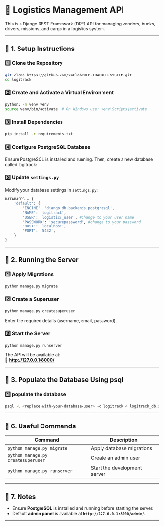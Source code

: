 # 🚀 Logistics Management API

This is a Django REST Framework (DRF) API for managing vendors, trucks, drivers, missions, and cargo in a logistics system.

---

## **📌 1. Setup Instructions**

### **1️⃣ Clone the Repository**

```bash
git clone https://github.com/Y4Clab/WFP-TRACKER-SYSTEM.git
cd logitrack
```

### **2️⃣ Create and Activate a Virtual Environment**

```bash
python3 -m venv venv
source venv/bin/activate  # On Windows use: venv\Scripts\activate
```

### **3️⃣ Install Dependencies**

```bash
pip install -r requirements.txt
```

### **4️⃣ Configure PostgreSQL Database**

Ensure PostgreSQL is installed and running. Then, create a new database called logitrack:

### **5️⃣ Update `settings.py`**

Modify your database settings in `settings.py`:

```python
DATABASES = {
    'default': {
        'ENGINE': 'django.db.backends.postgresql',
        'NAME': 'logitrack',
        'USER': 'logistics_user', #change to your user name
        'PASSWORD': 'securepassword', #change to your password
        'HOST': 'localhost',
        'PORT': '5432',
    }
}
```

---

## **📌 2. Running the Server**

### **1️⃣ Apply Migrations**

```bash
python manage.py migrate
```

### **2️⃣ Create a Superuser**

```bash
python manage.py createsuperuser
```

Enter the required details (username, email, password).

### **3️⃣ Start the Server**

```bash
python manage.py runserver
```

The API will be available at:  
🔗 **http://127.0.0.1:8000/**

---

## **📌 3. Populate the Database Using psql**

### **1️⃣ populate the database**

```bash
psql -U <replace-with-your-database-user> -d logitrack < logitrack_db.sql
```

---

## **📌 6. Useful Commands**

| Command                            | Description                  |
| ---------------------------------- | ---------------------------- |
| `python manage.py migrate`         | Apply database migrations    |
| `python manage.py createsuperuser` | Create an admin user         |
| `python manage.py runserver`       | Start the development server |

---

## **📌 7. Notes**

- Ensure **PostgreSQL** is installed and running before starting the server.
- Default **admin panel** is available at **`http://127.0.0.1:8000/admin/`**.

---
